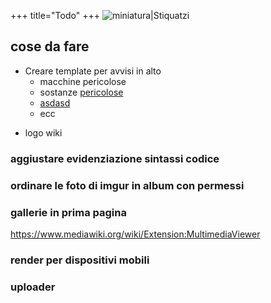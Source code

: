 +++
title="Todo"
+++
![miniatura\|Stiquatzi](20160416_074315.jpg "miniatura|Stiquatzi")

cose da fare
------------

-   Creare template per avvisi in alto
    -   macchine pericolose
    -   sostanze [pericolose](pericolose "wikilink")
    -   [asdasd](asdasd "wikilink")
    -   ecc

<!-- -->

-   logo wiki

### aggiustare evidenziazione sintassi codice

### ordinare le foto di imgur in album con permessi

### gallerie in prima pagina

<https://www.mediawiki.org/wiki/Extension:MultimediaViewer>

### render per dispositivi mobili

### uploader
